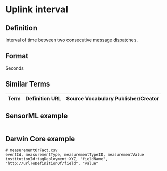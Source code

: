 # Uplink interval

## Definition 
Interval of time between two consecutive message dispatches. 

## Format
Seconds

## Similar Terms 
|Term|Definition URL|Source Vocabulary Publisher/Creator|
|----|----------|-----------------|


## SensorML example
```xml

```
## Darwin Core example
```csv
# measurementOrFact.csv
eventId, measurementType, measurementTypeID, measurementValue
institutionId:tagDeployment:XYZ, "fieldName", "http://urlToDefinitionOf/field", "value"
```
